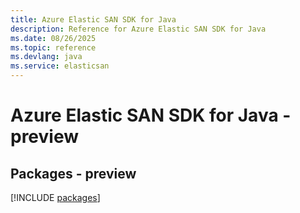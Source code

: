 ```yaml
---
title: Azure Elastic SAN SDK for Java
description: Reference for Azure Elastic SAN SDK for Java
ms.date: 08/26/2025
ms.topic: reference
ms.devlang: java
ms.service: elasticsan
---
```

# Azure Elastic SAN SDK for Java - preview
## Packages - preview
[!INCLUDE [packages](elastic-san-index.md)]